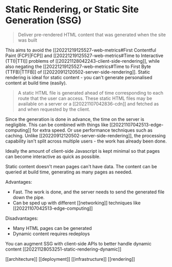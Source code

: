 # Static Rendering, or Static Site Generation (SSG)

>Deliver pre-rendered HTML content that was generated when the site was built

This aims to avoid the [[20221219125527-web-metrics#First Contentful Paint (FCP)|FCP]] and [[20221219125527-web-metrics#Time to Interactive (TTI)|TTI]] problems of [[20221128042243-client-side-rendering]], while also negating the [[20221219125527-web-metrics#Time to First Byte (TTFB)|TTFB]] of [[20220912120502-server-side-rendering]]. Static rendering is ideal for static content - you can't generate personalised content at build time (easily).

>A static HTML file is generated ahead of time corresponding to each route that the user can access. These static HTML files may be available on a server or a [[20221107042836-cdn]] and fetched as and when requested by the client.

Since the generation is done in advance, the time on the server is negligible. This can be combined with things like [[20221107042513-edge-computing]] for extra speed. Or use performance techniques such as caching. Unlike [[20220912120502-server-side-rendering]], the processing capability isn't split across multiple users - the work has already been done.

Ideally the amount of client-side Javascript is kept minimal so that pages can become interactive as quick as possible.

Static content doesn't mean pages can't have data. The content can be queried at build time, generating as many pages as needed.

Advantages:
- Fast. The work is done, and the server needs to send the generated file down the pipe.
- Can be sped up with different [[networking]] techniques like [[20221107042513-edge-computing]]

Disadvantages:
- Many HTML pages can be generated
- Dynamic content requires redeploys

You can augment SSG with client-side APIs to better handle dynamic content [[20221128053251-static-rendering-dynamic]]

[[architecture]]
[[deployment]]
[[infrastructure]]
[[rendering]]